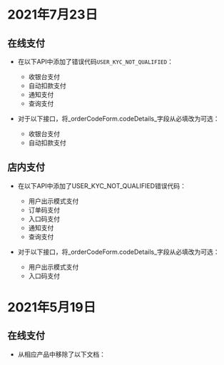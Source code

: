 2021年7月23日
============

在线支付
---------

*   在以下API中添加了错误代码`USER_KYC_NOT_QUALIFIED`：

    *   收银台支付
    *   自动扣款支付
    *   通知支付
    *   查询支付

*   对于以下接口，将_orderCodeForm.codeDetails_字段从必填改为可选：

    *   收银台支付
    *   自动扣款支付  

店内支付
---------

*   在以下API中添加了USER\_KYC\_NOT\_QUALIFIED错误代码：

    *   用户出示模式支付
    *   订单码支付
    *   入口码支付
    *   通知支付
    *   查询支付

*   对于以下接口，将_orderCodeForm.codeDetails_字段从必填改为可选：

    *   用户出示模式支付
    *   入口码支付

2021年5月19日
============

在线支付
---------

*   从相应产品中移除了以下文档：